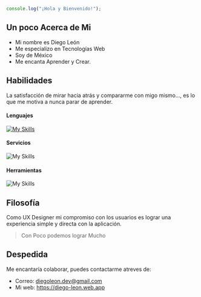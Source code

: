 ```js
console.log("¡Hola y Bienvenido!");
```
## Un poco Acerca de Mi 

 - Mi nombre es Diego León 
 - Me especializo en Tecnologías Web 
 - Soy de México
- Me encanta Aprender y Crear.
## Habilidades
La satisfacción de mirar hacia atrás y compararme con migo mismo..., es lo que me motiva a nunca parar de aprender.
#### Lenguajes
[![My Skills](https://skills.thijs.gg/icons?i=js,html,css,react,nodejs)](https://skills.thijs.gg)

#### Servicios
![My Skills](https://skills.thijs.gg/icons?i=heroku,firebase,mongodb,azure,github)

#### Herramientas
![My Skills](https://skills.thijs.gg/icons?i=vscode,figma,bash,git,discord)

## Filosofía 
Como UX Designer mi compromiso con los usuarios es lograr una experiencia simple y directa con la aplicación.
> Con Poco podemos lograr Mucho

## Despedida
Me encantaría colaborar, puedes contactarme atreves de:
- Correo: diegoleon.dev@gmail.com
- Mi web: https://diego-leon.web.app
